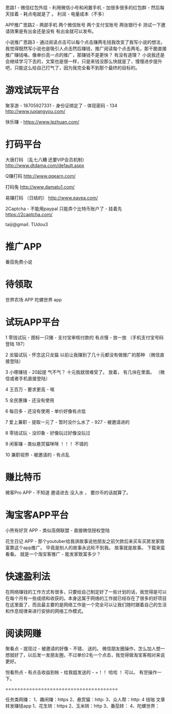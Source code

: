 

思路1 - 微信红包外挂 - 利用微信小号和闲置手机 - 加很多很多的红包群 - 然后每天挂着 - 耗点电就是了 。   利润 - 电量成本（不多） 

APP推广思路2 - 两部手机 两个微信账号 两个支付宝账号 两张银行卡  测试一下邀请效果是有出金还是没有 有出金就可以发布。

小说推广思路3 - 通过阅读点击可以每个点击赚两毛钱我改变了我写小说的想法， 我觉得既然写小说也是吸引人点击然后赚钱，推广阅读每个点击两毛，那干脆直接推广赚钱咯，像单价高一点的推广，那赚钱不是更快？  有没有道理？  小说我还是会继续学习下去的，文案也是很一样，只是来钱没那么快就是了，慢慢进步提升吧，只能这么给自己打气了，因为我完全看不到那个最终的目标的。


# 游戏试玩平台

聚享游 - 18705927331 - 身份证绑定了 - 体现密码 - 134 
http://www.juxiangyou.com/

快乐赚 - https://www.lezhuan.com/


# 打码平台

大唐打码 （乱七八糟 还要VIP会员机制）
http://www.dtdama.com/default.aspx

Q赚打码
http://www.qqearn.com/

打码兔
http://www.damatu1.com/

易赚打码  （日结的）
http://www.eavea.com/ 

2Captcha -  不能用paypal 只能弄个比特币账户了  - 挂着先
https://2captcha.com/

taiji@gmail. TUdou3
# 推广APP
番茄免费小说

# 待领取
世界农场 APP
陀螺世界 app
# 试玩APP平台

1 零钱试玩 - 图标一只猪 - 支付宝审核付款的 有点慢 - 放一放  （手机支付宝号码登陆 187）

2 龙猫试玩 - 怀念这只龙猫 以前让我赚到了几十元都没有做推广的那种 （微信直接登陆）

3 小啄赚钱 - 20起提 气不气？  十元我就很难受了。   放着， 有几块在里面。 （微信或者手机直接登陆）

4 王百万 - 要求更高 - 唉

5 全民惠赚 - 还没有使用

6 每日多 - 还没有使用 - 单价好像有点低

7 爱上兼职 - 提取一元了 - 暂时没什么水了 - 927 - 被邀请进的

8 零钱试玩 - 没印象 - 好像玩过好像没玩过

9 闲客赚 - 类似悬赏猫咪咪 ！！！  不错的

10 兼职视界 - 被邀请的 - 有点乱 

# 赚比特币

微客Pro APP - 不知道 邀请进去 没入水 ， 要炒币的话就算了。

# 淘宝客APP平台

小熊有好货 APP - 类似高佣联盟 - 直接微信授权登陆 

花生日记 APP - 那个youtuber给我讲故事说他朋友之前欠款后来买车买房发家致富靠这个app推广。  毕竟是别人的故事永远轮不到我。  故事就是故事。 下载来蛮看看。   就是一个淘宝客推广 - 能发家致富多少？ 

# 快速盈利法

在网络赚钱的工作方式有很多，只要给自己制定好了一些计划的话，我觉得是可以在每个月有一些成绩和收获的。本身这属于网络的工作就已经存在了很多的好项目在这里面了，而且最主要的是网络工作是一个完全可以让我们随时跟着自己的生活和作息规律来进行安排的网络工作模式。


# 阅读网赚 

聚看点 - 提现过 - 被邀请的好像 -  不错， 送的。    微信朋友圈操作，怎么加人想一想就好了，以后发一发朋友圈，不过单价2毛一个点击，我觉得做淘宝客相对来说更好。

悦看热点 - 有点击收益到帐 - 给我姐发送的 - =！！ 哈哈 ！ 可以。 有空操作一下。

======================================


任务类网赚：
1、趣闲赚：https
2、悬赏猫：http:
3、众人帮：http:
4 钱咖
文章转发赚钱app
1、花生转：https
2、玉米转：http
3、番茄转：
4、陀螺世界：

